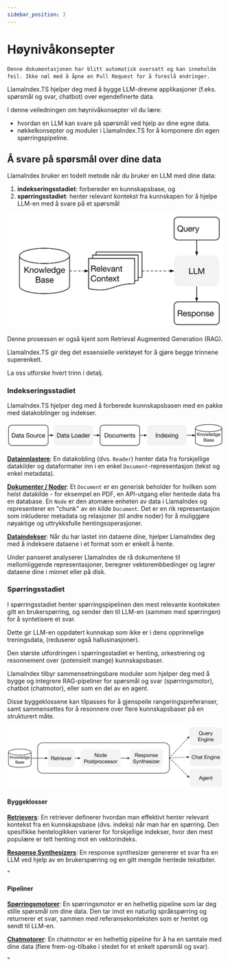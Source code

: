 ```yaml
---
sidebar_position: 3
---
```


# Høynivåkonsepter

`Denne dokumentasjonen har blitt automatisk oversatt og kan inneholde feil. Ikke nøl med å åpne en Pull Request for å foreslå endringer.`

LlamaIndex.TS hjelper deg med å bygge LLM-drevne applikasjoner (f.eks. spørsmål og svar, chatbot) over egendefinerte data.

I denne veiledningen om høynivåkonsepter vil du lære:

- hvordan en LLM kan svare på spørsmål ved hjelp av dine egne data.
- nøkkelkonsepter og moduler i LlamaIndex.TS for å komponere din egen spørringspipeline.

## Å svare på spørsmål over dine data

LlamaIndex bruker en todelt metode når du bruker en LLM med dine data:

1. **indekseringsstadiet**: forbereder en kunnskapsbase, og
2. **spørringsstadiet**: henter relevant kontekst fra kunnskapen for å hjelpe LLM-en med å svare på et spørsmål

![](./_static/concepts/rag.jpg)

Denne prosessen er også kjent som Retrieval Augmented Generation (RAG).

LlamaIndex.TS gir deg det essensielle verktøyet for å gjøre begge trinnene superenkelt.

La oss utforske hvert trinn i detalj.

### Indekseringsstadiet

LlamaIndex.TS hjelper deg med å forberede kunnskapsbasen med en pakke med datakoblinger og indekser.

![](./_static/concepts/indexing.jpg)

[**Datainnlastere**](./modules/high_level/data_loader.md):
En datakobling (dvs. `Reader`) henter data fra forskjellige datakilder og dataformater inn i en enkel `Document`-representasjon (tekst og enkel metadata).

[**Dokumenter / Noder**](./modules/high_level/documents_and_nodes.md): Et `Document` er en generisk beholder for hvilken som helst datakilde - for eksempel en PDF, en API-utgang eller hentede data fra en database. En `Node` er den atomære enheten av data i LlamaIndex og representerer en "chunk" av en kilde `Document`. Det er en rik representasjon som inkluderer metadata og relasjoner (til andre noder) for å muliggjøre nøyaktige og uttrykksfulle hentingsoperasjoner.

[**Dataindekser**](./modules/high_level/data_index.md):
Når du har lastet inn dataene dine, hjelper LlamaIndex deg med å indeksere dataene i et format som er enkelt å hente.

Under panseret analyserer LlamaIndex de rå dokumentene til mellomliggende representasjoner, beregner vektorembbedinger og lagrer dataene dine i minnet eller på disk.

### Spørringsstadiet

I spørringsstadiet henter spørringspipelinen den mest relevante konteksten gitt en brukerspørring,
og sender den til LLM-en (sammen med spørringen) for å syntetisere et svar.

Dette gir LLM-en oppdatert kunnskap som ikke er i dens opprinnelige treningsdata,
(reduserer også hallusinasjoner).

Den største utfordringen i spørringsstadiet er henting, orkestrering og resonnement over (potensielt mange) kunnskapsbaser.

LlamaIndex tilbyr sammensetningsbare moduler som hjelper deg med å bygge og integrere RAG-pipeliner for spørsmål og svar (spørringsmotor), chatbot (chatmotor), eller som en del av en agent.

Disse byggeklossene kan tilpasses for å gjenspeile rangeringspreferanser, samt sammensettes for å resonnere over flere kunnskapsbaser på en strukturert måte.

![](./_static/concepts/querying.jpg)

#### Byggeklosser

[**Retrievers**](./modules/low_level/retriever.md):
En retriever definerer hvordan man effektivt henter relevant kontekst fra en kunnskapsbase (dvs. indeks) når man har en spørring.
Den spesifikke hentelogikken varierer for forskjellige indekser, hvor den mest populære er tett henting mot en vektorindeks.

[**Response Synthesizers**](./modules/low_level/response_synthesizer.md):
En response synthesizer genererer et svar fra en LLM ved hjelp av en brukerspørring og en gitt mengde hentede tekstbiter.

"

#### Pipeliner

[**Spørringsmotorer**](./modules/high_level/query_engine.md):
En spørringsmotor er en helhetlig pipeline som lar deg stille spørsmål om dine data.
Den tar imot en naturlig språkspørring og returnerer et svar, sammen med referansekonteksten som er hentet og sendt til LLM-en.

[**Chatmotorer**](./modules/high_level/chat_engine.md):
En chatmotor er en helhetlig pipeline for å ha en samtale med dine data
(flere frem-og-tilbake i stedet for et enkelt spørsmål og svar).

"
